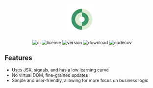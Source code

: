 
<p align="center">
<a href="https://estjs.netlify.app/" target="_blank" rel="noopener noreferrer"><img width="100" src="./logo.svg" alt="est logo"></a>
</p>
<div align="center">

![ci](https://img.shields.io/github/actions/workflow/status/estjs/est/ci.yml?label=CI&logo=GitHub)
![license](https://img.shields.io/github/license/estjs/est)
![version](https://img.shields.io/npm/v/est)
![download](https://img.shields.io/npm/dm/est)
![codecov](https://img.shields.io/codecov/c/github/estjs/est)

</div>

## Features

- Uses JSX, signals, and has a low learning curve
- No virtual DOM, fine-grained updates
- Simple and user-friendly, allowing for more focus on business logic
